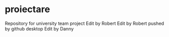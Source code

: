 # proiectare
Repository for university team project
Edit by Robert
Edit by Robert pushed by github desktop
Edit by Danny